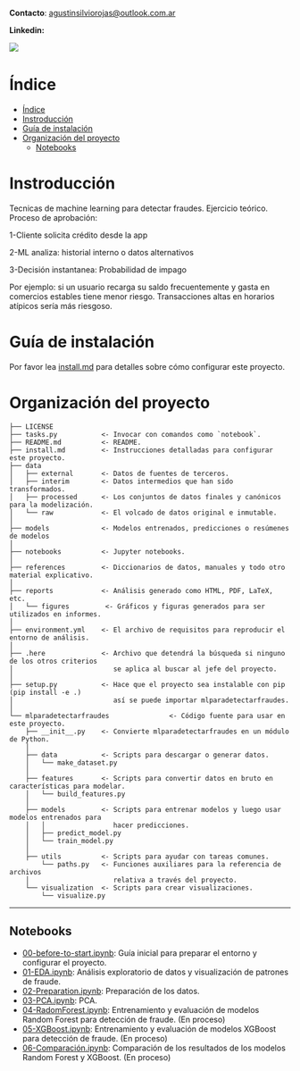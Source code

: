 **Contacto**: agustinsilviorojas@outlook.com.ar



**Linkedin:**

<a href="https://www.linkedin.com/in/agustinsilviorojas/"><img src="https://img.shields.io/badge/linkedin-%230077B5.svg?&style=for-the-badge&logo=linkedin&logoColor=white" /></a>&nbsp;&nbsp;&nbsp;&nbsp;




# Índice

- [Índice](#índice)
- [Instroducción](#instroducción)
- [Guía de instalación](#guía-de-instalación)
- [Organización del proyecto](#organización-del-proyecto)
  - [Notebooks](#notebooks)

# Instroducción
Tecnicas de machine learning para detectar fraudes. Ejercicio teórico.
Proceso de aprobación:

1-Cliente solicita crédito desde la app

2-ML analiza: historial interno o datos alternativos

3-Decisión instantanea: Probabilidad de impago

Por ejemplo: si un usuario recarga su saldo frecuentemente y gasta en comercios estables tiene menor riesgo. Transacciones altas en horarios atípicos sería más riesgoso.
  
# Guía de instalación

Por favor lea [install.md](install.md) para detalles sobre cómo configurar este proyecto.

# Organización del proyecto

    ├── LICENSE
    ├── tasks.py           <- Invocar con comandos como `notebook`.
    ├── README.md          <- README.
    ├── install.md         <- Instrucciones detalladas para configurar este proyecto.
    ├── data
    │   ├── external       <- Datos de fuentes de terceros.
    │   ├── interim        <- Datos intermedios que han sido transformados.
    │   ├── processed      <- Los conjuntos de datos finales y canónicos para la modelización.
    │   └── raw            <- El volcado de datos original e inmutable.
    │
    ├── models             <- Modelos entrenados, predicciones o resúmenes de modelos
    │
    ├── notebooks          <- Jupyter notebooks. 
    │
    ├── references         <- Diccionarios de datos, manuales y todo otro material explicativo.
    │
    ├── reports            <- Análisis generado como HTML, PDF, LaTeX, etc.
    │   └── figures         <- Gráficos y figuras generados para ser utilizados en informes.
    │
    ├── environment.yml    <- El archivo de requisitos para reproducir el entorno de análisis.
    │
    ├── .here              <- Archivo que detendrá la búsqueda si ninguno de los otros criterios
    │                         se aplica al buscar al jefe del proyecto.
    │
    ├── setup.py           <- Hace que el proyecto sea instalable con pip (pip install -e .)
    │                         así se puede importar mlparadetectarfraudes.
    │
    └── mlparadetectarfraudes               <- Código fuente para usar en este proyecto.
        ├── __init__.py    <- Convierte mlparadetectarfraudes en un módulo de Python.
        │
        ├── data           <- Scripts para descargar o generar datos.
        │   └── make_dataset.py
        │
        ├── features       <- Scripts para convertir datos en bruto en características para modelar.
        │   └── build_features.py
        │
        ├── models         <- Scripts para entrenar modelos y luego usar modelos entrenados para 
        │   │                 hacer predicciones.
        │   ├── predict_model.py
        │   └── train_model.py
        │
        ├── utils          <- Scripts para ayudar con tareas comunes.
            └── paths.py   <- Funciones auxiliares para la referencia de archivos
        │                     relativa a través del proyecto.
        └── visualization  <- Scripts para crear visualizaciones.
            └── visualize.py

---


## Notebooks

- [00-before-to-start.ipynb](notebooks/00-before-to-start.ipynb): Guía inicial para preparar el entorno y configurar el proyecto.
- [01-EDA.ipynb](notebooks/01-EDA.ipynb): Análisis exploratorio de datos y visualización de patrones de fraude.
- [02-Preparation.ipynb](notebooks/02-Preparation.ipynb): Preparación de los datos.
- [03-PCA.ipynb](notebooks/03-PCA.ipynb): PCA.
- [04-RadomForest.ipynb](notebooks/04-RadomForest.ipynb): Entrenamiento y evaluación de modelos Random Forest para detección de fraude. (En proceso)
- [05-XGBoost.ipynb](notebooks/05-XGBoost.ipynb): Entrenamiento y evaluación de modelos XGBoost para detección de fraude. (En proceso)
- [06-Comparación.ipynb](notebooks/06-Comparación.ipynb): Comparación de los resultados de los modelos Random Forest y XGBoost. (En proceso)
